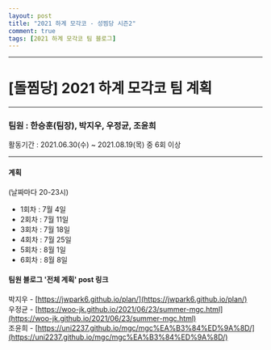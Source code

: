 ```yaml
---
layout: post
title: "2021 하계 모각코 - 성찜당 시즌2"
comment: true
tags: [2021 하계 모각코 팀 블로그]
---
```


****
# [돌찜당] 2021 하계 모각코 팀 계획
****

### 팀원 : 한승훈(팀장), 박지우, 우정균, 조윤희

활동기간 : 2021.06.30(수) ~ 2021.08.19(목) 중 6회 이상

- - -

#### 계획
(날짜마다 20-23시)
* 1회차 : 7월 4일
* 2회차 : 7월 11일
* 3회차 : 7월 18일
* 4회차 : 7월 25일
* 5회차 : 8월 1일
* 6회차 : 8월 8일


#### 팀원 블로그 '전체 계획' post 링크
박지우 - [https://jwpark6.github.io/plan/](https://jwpark6.github.io/plan/)   
우정균 - [https://woo-jk.github.io/2021/06/23/summer-mgc.html](https://woo-jk.github.io/2021/06/23/summer-mgc.html)   
조윤희 - [https://uni2237.github.io/mgc/mgc%EA%B3%84%ED%9A%8D/](https://uni2237.github.io/mgc/mgc%EA%B3%84%ED%9A%8D/)